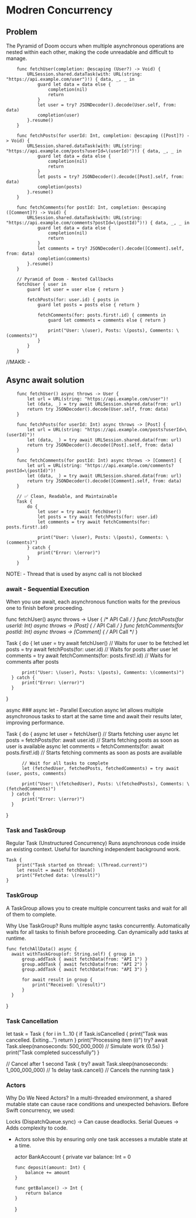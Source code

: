 #  Modren Concurrency 

## Problem 
The Pyramid of Doom occurs when multiple asynchronous operations are nested within each other, making the code unreadable and difficult to manage.

        func fetchUser(completion: @escaping (User?) -> Void) {
            URLSession.shared.dataTask(with: URL(string: "https://api.example.com/user")!) { data, _, _ in
                guard let data = data else {
                    completion(nil)
                    return
                }
                let user = try? JSONDecoder().decode(User.self, from: data)
                completion(user)
            }.resume()
        }

        func fetchPosts(for userId: Int, completion: @escaping ([Post]?) -> Void) {
            URLSession.shared.dataTask(with: URL(string: "https://api.example.com/posts?userId=\(userId)")!) { data, _, _ in
                guard let data = data else {
                    completion(nil)
                    return
                }
                let posts = try? JSONDecoder().decode([Post].self, from: data)
                completion(posts)
            }.resume()
        }

        func fetchComments(for postId: Int, completion: @escaping ([Comment]?) -> Void) {
            URLSession.shared.dataTask(with: URL(string: "https://api.example.com/comments?postId=\(postId)")!) { data, _, _ in
                guard let data = data else {
                    completion(nil)
                    return
                }
                let comments = try? JSONDecoder().decode([Comment].self, from: data)
                completion(comments)
            }.resume()
        }

        // Pyramid of Doom - Nested Callbacks
        fetchUser { user in
            guard let user = user else { return }
            
            fetchPosts(for: user.id) { posts in
                guard let posts = posts else { return }
                
                fetchComments(for: posts.first!.id) { comments in
                    guard let comments = comments else { return }
                    
                    print("User: \(user), Posts: \(posts), Comments: \(comments)")
                }
            }
        }


//MAKR: -

## Async await solution 

        func fetchUser() async throws -> User {
            let url = URL(string: "https://api.example.com/user")!
            let (data, _) = try await URLSession.shared.data(from: url)
            return try JSONDecoder().decode(User.self, from: data)
        }

        func fetchPosts(for userId: Int) async throws -> [Post] {
            let url = URL(string: "https://api.example.com/posts?userId=\(userId)")!
            let (data, _) = try await URLSession.shared.data(from: url)
            return try JSONDecoder().decode([Post].self, from: data)
        }

        func fetchComments(for postId: Int) async throws -> [Comment] {
            let url = URL(string: "https://api.example.com/comments?postId=\(postId)")!
            let (data, _) = try await URLSession.shared.data(from: url)
            return try JSONDecoder().decode([Comment].self, from: data)
        }

        // ✅ Clean, Readable, and Maintainable
        Task {
            do {
                let user = try await fetchUser()
                let posts = try await fetchPosts(for: user.id)
                let comments = try await fetchComments(for: posts.first!.id)
                
                print("User: \(user), Posts: \(posts), Comments: \(comments)")
            } catch {
                print("Error: \(error)")
            }
        }

NOTE: - Thread that is used by async call is not blocked


### await - Sequential Execution
When you use await, each asynchronous function waits for the previous one to finish before proceeding.

  func fetchUser() async throws -> User { /* API Call */ }
  func fetchPosts(for userId: Int) async throws -> [Post] { /* API Call */ }
  func fetchComments(for postId: Int) async throws -> [Comment] { /* API Call */ }
  
  Task {
      do {
          let user = try await fetchUser() // Waits for user to be fetched
          let posts = try await fetchPosts(for: user.id) // Waits for posts after user
          let comments = try await fetchComments(for: posts.first!.id) // Waits for comments after posts
          
          print("User: \(user), Posts: \(posts), Comments: \(comments)")
      } catch {
          print("Error: \(error)")
      }
  }

async ### async let - Parallel Execution
async let allows multiple asynchronous tasks to start at the same time and await their results later, improving performance.


  Task {
      do {
          async let user = fetchUser() // Starts fetching user
          async let posts = fetchPosts(for: await user.id) // Starts fetching posts as soon as user is available
          async let comments = fetchComments(for: await posts.first!.id) // Starts fetching comments as soon as posts are available
  
          // Wait for all tasks to complete
          let (fetchedUser, fetchedPosts, fetchedComments) = try await (user, posts, comments)
          
          print("User: \(fetchedUser), Posts: \(fetchedPosts), Comments: \(fetchedComments)")
      } catch {
          print("Error: \(error)")
      }
  }

### Task and TaskGroup

Regular Task (Unstructured Concurrency)
  Runs asynchronous code inside an existing context.
  Useful for launching independent background work.

    Task {
        print("Task started on thread: \(Thread.current)")
        let result = await fetchData()
        print("Fetched data: \(result)")
    }
### TaskGroup
  A TaskGroup allows you to create multiple concurrent tasks and wait for all of them to complete.

  Why Use TaskGroup?
  Runs multiple async tasks concurrently.
  Automatically waits for all tasks to finish before proceeding.
  Can dynamically add tasks at runtime.

    func fetchAllData() async {
      await withTaskGroup(of: String.self) { group in
          group.addTask { await fetchData(from: "API 1") }
          group.addTask { await fetchData(from: "API 2") }
          group.addTask { await fetchData(from: "API 3") }
  
          for await result in group {
              print("Received: \(result)")
          }
      }
  }

### Task Cancellation

  let task = Task {
      for i in 1...10 {
          if Task.isCancelled {
              print("Task was cancelled. Exiting...")
              return
          }
          print("Processing item \(i)")
          try? await Task.sleep(nanoseconds: 500_000_000) // Simulate work (0.5s)
      }
      print("Task completed successfully")
  }
  
  // Cancel after 1 second
  Task {
      try? await Task.sleep(nanoseconds: 1_000_000_000) // 1s delay
      task.cancel() // Cancels the running task
  }


### Actors 

Why Do We Need Actors?
In a multi-threaded environment, a shared mutable state can cause race conditions and unexpected behaviors. Before Swift concurrency, we used:

Locks (DispatchQueue.sync) → Can cause deadlocks.
Serial Queues → Adds complexity to code.
- Actors solve this by ensuring only one task accesses a mutable state at a time.

  actor BankAccount {
      private var balance: Int = 0
  
      func deposit(amount: Int) {
          balance += amount
      }
  
      func getBalance() -> Int {
          return balance
      }
  }
